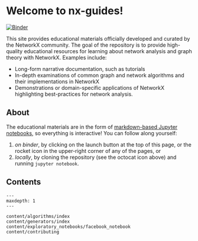 Welcome to nx-guides!
=====================

[![Binder](https://mybinder.org/badge_logo.svg)][launch_binder]

[launch_binder]: https://mybinder.org/v2/gh/networkx/nx-guides/main?urlpath=lab/tree/content

This site provides educational materials officially developed and curated by the
NetworkX community.
The goal of the repository is to provide high-quality educational resources
for learning about network analysis and graph theory with NetworkX.
Examples include:
 - Long-form narrative documentation, such as tutorials
 - In-depth examinations of common graph and network algorithms and their
   implementations in NetworkX
 - Demonstrations or domain-specific applications of NetworkX highlighting
   best-practices for network analysis.

## About

The educational materials are in the form of
[markdown-based Jupyter notebooks][myst-nb], so everything is interactive!
You can follow along yourself:
 1. *on binder*, by clicking on the launch button at the top of this page, or the
    rocket icon in the upper-right corner of any of the pages, or
 2. *locally*, by cloning the repository (see the octocat icon above) and
    running `jupyter notebook`.

[myst-nb]: https://myst-nb.readthedocs.io/en/latest/authoring/text-notebooks.html

## Contents

```{toctree}
---
maxdepth: 1
---

content/algorithms/index
content/generators/index
content/exploratory_notebooks/facebook_notebook
content/contributing
```

